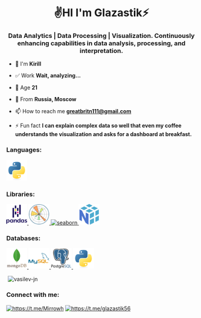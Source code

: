 <h1 align="center">✌HI I'm Glazastik⚡</h1>
<h3 align="center">Data Analytics | Data Processing | Visualization. Continuously enhancing capabilities in data analysis, processing, and interpretation.</h3>

- 👀 I'm **Kirill**

- ✅ Work **Wait, analyzing...**

- 👾 Age **21**

- 🏡 From **Russia, Moscow**

- 📫 How to reach me **greatbritn111@gmail.com**

- ⚡ Fun fact **I can explain complex data so well that even my coffee understands the visualization and asks for a dashboard at breakfast.**

<h3 align="left">Languages:</h3>
<p align="left">
  <a href="https://www.python.org" target="_blank" rel="noreferrer">
    <img src="https://raw.githubusercontent.com/devicons/devicon/master/icons/python/python-original.svg" alt="python" width="55" height="55"/>
  </a>
</p>

<h3 align="left">Libraries:</h3>
<p align="left">
  <a href="https://pandas.pydata.org/" target="_blank" rel="noreferrer">
    <img src="https://raw.githubusercontent.com/devicons/devicon/master/icons/pandas/pandas-original-wordmark.svg" alt="pandas" width="55" height="55"/>
  </a>
  <a href="https://matplotlib.org/" target="_blank" rel="noreferrer">
    <img src="https://raw.githubusercontent.com/devicons/devicon/master/icons/matplotlib/matplotlib-original.svg" alt="matplotlib" width="55" height="55"/>
  </a>
  <a href="https://seaborn.pydata.org/" target="_blank" rel="noreferrer"> <img src="https://seaborn.pydata.org/_static/logo-wide-lightbg.svg" alt="seaborn" width="100" height="55"/> 
  </a>
  <a href="https://numpy.org/" target="_blank" rel="noreferrer">
    <img src="https://raw.githubusercontent.com/devicons/devicon/master/icons/numpy/numpy-original.svg" alt="numpy" width="55" height="55"/>
  </a>
</p>

<h3 align="left">Databases:</h3>
<p align="left">
  <a href="https://www.mongodb.com/" target="_blank" rel="noreferrer">
    <img src="https://raw.githubusercontent.com/devicons/devicon/master/icons/mongodb/mongodb-original-wordmark.svg" alt="mongodb" width="55" height="55"/>
  </a>
  <a href="https://www.mysql.com/" target="_blank" rel="noreferrer">
    <img src="https://raw.githubusercontent.com/devicons/devicon/master/icons/mysql/mysql-original-wordmark.svg" alt="mysql" width="55" height="55"/>
  </a>
  <a href="https://www.postgresql.org" target="_blank" rel="noreferrer">
    <img src="https://raw.githubusercontent.com/devicons/devicon/master/icons/postgresql/postgresql-original-wordmark.svg" alt="postgresql" width="55" height="55"/>
  </a>
  <a href="https://www.python.org" target="_blank" rel="noreferrer">
    <img src="https://raw.githubusercontent.com/devicons/devicon/master/icons/python/python-original.svg" alt="python" width="55" height="55"/>
  </a>
</p>
<p>&nbsp;<img align="center" src="https://github-readme-stats.vercel.app/api?username=vasilev-jn&show_icons=true&locale=en" alt="vasilev-jn" /></p>

<h3 align="left">Connect with me:</h3>
<p align="left">
  <a href="https://t.me/Mirrowh" target="blank"><img align="center" src="https://upload.wikimedia.org/wikipedia/commons/8/82/Telegram_logo.svg" alt="https://t.me/Mirrowh" height="40" width="40" /></a>
  <a href="https://vk.com/glazastik56" target="blank"><img align="center" src="https://upload.wikimedia.org/wikipedia/commons/7/77/VKsignature.png" alt="https://t.me/glazastik56" height="40" width="40" /></a>
</p>
